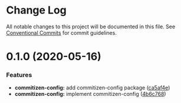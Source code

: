 # Change Log

All notable changes to this project will be documented in this file.
See [Conventional Commits](https://conventionalcommits.org) for commit guidelines.

# 0.1.0 (2020-05-16)


### Features

* **commitizen-config:** add commitizen-config package ([ca5af4e](https://github.com/rareyesdev/toolbox/commit/ca5af4e63de52a940997087c3627410f10397068))
* **commitizen-config:** implement commitizen-config ([4b6c768](https://github.com/rareyesdev/toolbox/commit/4b6c768a76ad2fab2de3f3edf8350b9bc48a559b))
